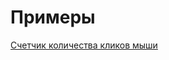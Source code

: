 # Примеры  
[Счетчик количества кликов мыши](https://github.com/VipBender/JavaScript/tree/master/examples/NnumberOfClicks/index.html)  